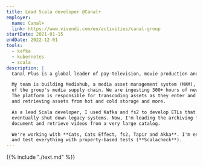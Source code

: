 ```yaml
---
title: Lead Scala developer @Canal+
employer:
  name: Canal+
  link: https://www.vivendi.com/en/activities/canal-group
startDate: 2021-01-15
endDate: 2022-12-01
tools:
  - kafka
  - kubernetes
  - scala
description: |
  Canal Plus is a global leader of pay-television, movie production and  movie distribution. 

  My team is building Mediahub, a media asset management system (MAM), the cornerstone
  of the group's media supply chain. We are ingesting 300+ hours of new content every day.
  The platform is responsible for transcoding assets as they enter and leave the system, creating proxies, storing
  and retrieving assets from hot and cold storage and more. 

  As a lead Scala developer, I used Kafka and fs2 to develop ETLs that allowed us move massive amounts of data safely from the legacy systems, and
  eventually shut down legacy systems. Now, I'm leading the archiving feature team. My team is providing archivists the tools they need to
  document and retrieve videos from a very large catalog.

  We're working with **Cats, Cats Effect, fs2, Tapir and Akka**. I'm encouraging my team mates to apply functional programming, hexagonal architecture,
  and test everything with property-based tests (**Scalacheck**).
---
```


{{% include "./text.md" %}}

